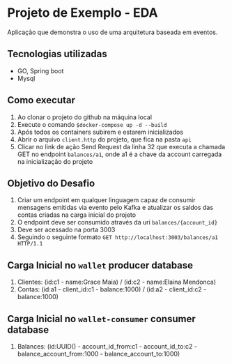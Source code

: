 # Projeto de Exemplo - EDA

Aplicação que demonstra o uso de uma arquitetura baseada em eventos.

## Tecnologias utilizadas
- GO, Spring boot
- Mysql

## Como executar
1. Ao clonar o projeto do github na máquina local
2. Execute o comando `$docker-compose up -d --build`
3. Após todos os containers subirem e estarem inicializados
4. Abrir o arquivo `client.http` do projeto, que fica na pasta `api`
5. Clicar no link de ação Send Request da linha 32 que executa a chamada GET no endpoint `balances/a1`, onde a1 é a chave da account carregada na inicialização do projeto

## Objetivo do Desafio
1. Criar um endpoint em qualquer linguagem capaz de consumir mensagens emitidas via evento pelo Kafka e atualizar os saldos das contas criadas na carga inicial do projeto
2. O endpoint deve ser consumido através da uri `balances/{account_id}`
3. Deve ser acessado na porta 3003
4. Seguindo o seguinte formato `GET http://localhost:3003/balances/a1 HTTP/1.1`

## Carga Inicial no `wallet` producer database
1. Clientes: (id:c1 - name:Grace Maia) / (id:c2 - name:Elaina Mendonca)
2. Contas: (id:a1 - client_id:c1 - balance:1000) / (id:a2 - client_id:c2 - balance:1000)

## Carga Inicial no `wallet-consumer` consumer database
1. Balances: (id:UUID() - account_id_from:c1 - account_id_to:c2 - balance_account_from:1000 - balance_account_to:1000)
